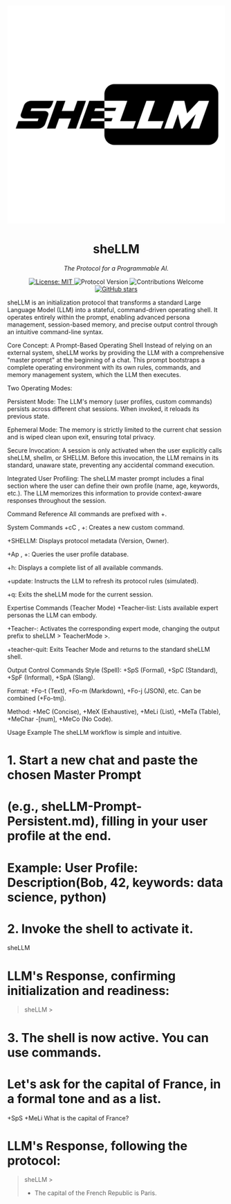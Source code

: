 <!-- Logo -->

<p align="center">
<img src="./assets/sheLLM.png" alt="sheLLM Logo" width="700"/>
</p>

<h1 align="center">sheLLM</h1>
<p align="center"><i>The Protocol for a Programmable AI.</i></p>

<p align="center">
<!-- License Badge -->
<a href="https://github.com/Noenr/sheLLM/blob/main/LICENSE">
<img src="https://img.shields.io/badge/License-MIT-blue.svg" alt="License: MIT">
</a>
<!-- Protocol Version Badge -->
<img src="https://img.shields.io/badge/Protocol-v8.3-informational.svg" alt="Protocol Version">
<!-- Contributions Welcome Badge -->
<img src="https://img.shields.io/badge/Contributions-Welcome-brightgreen.svg" alt="Contributions Welcome">
<!-- GitHub Stars Badge -->
<a href="https://github.com/Noenr/sheLLM/stargazers">
<img src="https://img.shields.io/github/stars/Noenr/sheLLM?style=social" alt="GitHub stars">
</a>
</p>

sheLLM is an initialization protocol that transforms a standard Large Language Model (LLM) into a stateful, command-driven operating shell. It operates entirely within the prompt, enabling advanced persona management, session-based memory, and precise output control through an intuitive command-line syntax.

Core Concept: A Prompt-Based Operating Shell
Instead of relying on an external system, sheLLM works by providing the LLM with a comprehensive "master prompt" at the beginning of a chat. This prompt bootstraps a complete operating environment with its own rules, commands, and memory management system, which the LLM then executes.

Two Operating Modes:

Persistent Mode: The LLM's memory (user profiles, custom commands) persists across different chat sessions. When invoked, it reloads its previous state.

Ephemeral Mode: The memory is strictly limited to the current chat session and is wiped clean upon exit, ensuring total privacy.

Secure Invocation: A session is only activated when the user explicitly calls sheLLM, shellm, or SHELLM. Before this invocation, the LLM remains in its standard, unaware state, preventing any accidental command execution.

Integrated User Profiling: The sheLLM master prompt includes a final section where the user can define their own profile (name, age, keywords, etc.). The LLM memorizes this information to provide context-aware responses throughout the session.

Command Reference
All commands are prefixed with +.

System Commands
+cC <name> , +<definition>: Creates a new custom command.

+SHELLM: Displays protocol metadata (Version, Owner).

+Ap , +<question>: Queries the user profile database.

+h: Displays a complete list of all available commands.

+update: Instructs the LLM to refresh its protocol rules (simulated).

+q: Exits the sheLLM mode for the current session.

Expertise Commands (Teacher Mode)
+Teacher-list: Lists available expert personas the LLM can embody.

+Teacher-<number>: Activates the corresponding expert mode, changing the output prefix to sheLLM > TeacherMode >.

+teacher-quit: Exits Teacher Mode and returns to the standard sheLLM shell.

Output Control Commands
Style (Spell): +SpS (Formal), +SpC (Standard), +SpF (Informal), +SpA (Slang).

Format: +Fo-t (Text), +Fo-m (Markdown), +Fo-j (JSON), etc. Can be combined (+Fo-tmj).

Method: +MeC (Concise), +MeX (Exhaustive), +MeLi (List), +MeTa (Table), +MeChar -[num], +MeCo (No Code).

Usage Example
The sheLLM workflow is simple and intuitive.

# 1. Start a new chat and paste the chosen Master Prompt 
# (e.g., sheLLM-Prompt-Persistent.md), filling in your user profile at the end.
# Example: User Profile: Description(Bob, 42, keywords: data science, python)

# 2. Invoke the shell to activate it.
sheLLM

# LLM's Response, confirming initialization and readiness:
> sheLLM >

# 3. The shell is now active. You can use commands.
# Let's ask for the capital of France, in a formal tone and as a list.
+SpS +MeLi What is the capital of France?

# LLM's Response, following the protocol:
> sheLLM > 
> - The capital of the French Republic is Paris.
